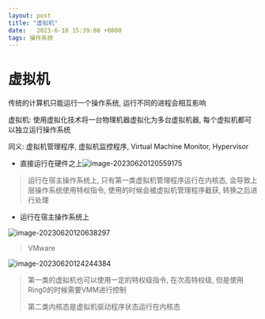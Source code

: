 ```yaml
---
layout: post
title: "虚拟机" 
date:   2023-6-18 15:39:08 +0800
tags: 操作系统
---
```


# 虚拟机

传统的计算机只能运行一个操作系统, 运行不同的进程会相互影响

虚拟机: 使用虚拟化技术将一台物理机器虚拟化为多台虚拟机器, 每个虚拟机都可以独立运行操作系统

同义: 虚拟机管理程序, 虚拟机监控程序, Virtual Machine Monitor, Hypervisor

+   直接运行在硬件之上![image-20230620120559175](E:\a学习\笔记\img\image-20230620120559175.png)

>   运行在宿主操作系统上, 只有第一类虚拟机管理程序运行在内核态, 会导致上层操作系统使用特权指令, 使用的时候会被虚拟机管理程序截获, 转换之后进行处理

+ 运行在宿主操作系统上

![image-20230620120638297](E:\a学习\笔记\img\image-20230620120638297.png)

>   VMware

![image-20230620124244384](E:\a学习\笔记\img\image-20230620124244384.png)

>   第一类的虚拟机也可以使用一定的特权级指令, 在次高特权级, 但是使用Ring0的时候需要VMM进行控制
>
>   第二类内核态是虚拟机驱动程序状态运行在内核态











